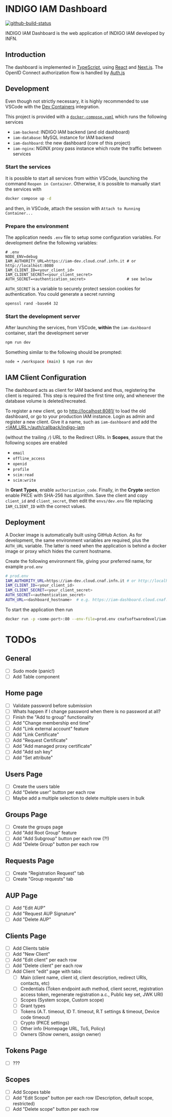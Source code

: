 # INDIGO IAM Dashboard

[![github-build-status](https://github.com/indigo-iam/iam-dashboard/actions/workflows/release.yaml/badge.svg?branch=main&event=push)](https://github.com/indigo-iam/iam-dashboard/actions/workflows/release.yaml)

INDIGO IAM Dashboard is the web application of INDIGO IAM developed by INFN.

## Introduction

The dashboard is implemented in [TypeScript](https://www.typescriptlang.org),
using [React](https://react.dev) and [Next.js](https://nextjs.org).
The OpenID Connect authorization flow is handled by [Auth.js](https://authjs.dev)

## Development

Even though not strictly necessary, it is highly recommended to use VSCode with
the [Dev Containers](https://code.visualstudio.com/docs/devcontainers/containers)
integration.

This project is provided with a [`docker-compose.yaml`](docker-compose.yaml)
which runs the following services

- `iam-backend`: INDIGO IAM backend (and old dashboard)
- `iam-database`: MySQL instance for IAM backend
- `iam-dashboard`: the new dashboard (core of this project)
- `iam-nginx`: NGINX proxy pass instance which route the traffic between services

### Start the services

It is possible to start all services from within VSCode, launching the command
`Reopen in Container`. Otherwise, it is possible to manually start the services
with

```bash
docker compose up -d
```
and then, in VSCode, attach the session with `Attach to Running Container...`

### Prepare the environment

The application needs `.env` file to setup some configuration variables.
For development define the following variables:

```shell
# .env
NODE_ENV=debug
IAM_AUTHORITY_URL=https://iam-dev.cloud.cnaf.infn.it # or http://localhost:8080
IAM_CLIENT_ID=<your_client_id>
IAM_CLIENT_SECRET=<your_client_secret>
AUTH_SECRET=<authentication_secret>                  # see below
```

`AUTH_SECRET` is a variable to securely protect session cookies for
authentication. You could generate a secret running

```shell
openssl rand -base64 32
```

### Start the development server

After launching the services, from VSCode, **within** the `iam-dashboard`
container, start the development server

```bash
npm run dev
```

Something similar to the following should be prompted:

```bash
node ➜ /workspace (main) $ npm run dev
```

## IAM Client Configuration

The dashboard acts as client for IAM backend and thus, registering the client is
required. This step is required the first time only, and whenever the database
volume is deleted/recreated.

To register a new client, go to
[http://localhost:8081/](http://localhost:8081) to load the old dashboard, or go
to your production IAM instance.
Login as admin and register a new client. Give it a name, such as
`iam-dashboard` and add the
[\<IAM_URL\>/auth/callback/indigo-iam](\<IAM_URL\>/auth/callback/indigo-iam)


(without the trailing `/`) URL to the Redirect URIs.
In **Scopes**, assure that the following scopes are enabled

- `email`
- `offline_access`
- `openid`
- `profile`
- `scim:read`
- `scim:write`

In **Grant Types**, enable `authorization_code`.
Finally, in the **Crypto** section enable PKCE with SHA-256 has algorithm.
Save the client and copy `client_id` and `client_secret`, then edit the
`envs/dev.env` file replacing `IAM_CLIENT_ID` with the
correct values.

## Deployment

A Docker image is automatically built using GitHub Action. As for development,
the same environment variables are required, plus the `AUTH_URL` variable. The
latter is need when the application is behind a docker image or proxy which
hides the current hostname.

Create the following environment file, giving your preferred name, for example
`prod.env`

```bash
# prod.env
IAM_AUTHORITY_URL=https://iam-dev.cloud.cnaf.infn.it # or http://localhost:8080
IAM_CLIENT_ID=<your_client_id>
IAM_CLIENT_SECRET=<your_client_secret>
AUTH_SECRET=<authentication_secret>
AUTH_URL=<dashboard_hostname>  # e.g. https://iam-dashboard.cloud.cnaf.infn.it
```
To start the application then run

```bash
docker run -p <some-port>:80 --env-file=prod.env cnafsoftwaredevel/iam-dashboard:latest
```

# TODOs

## General
- [ ] Sudo mode (panic!)
- [ ] Add Table component

## Home page
- [ ] Validate password before submission
- [ ] Whats happen if I change password when there is no password at all?
- [ ] Finish the "Add to group" functionality
- [ ] Add "Change membership end time"
- [ ] Add "Link external account" feature
- [ ] Add "Link Certificate"
- [ ] Add "Request Certificate"
- [ ] Add "Add managed proxy certificate"
- [ ] Add "Add ssh key"
- [ ] Add "Set attribute"

## Users Page
- [ ] Create the users table
- [ ] Add "Delete user" button per each row
- [ ] Maybe add a multiple selection to delete multiple users in bulk

## Groups Page
- [ ] Create the groups page
- [ ] Add "Add Root Group" feature
- [ ] Add "Add Subgroup" button per each row (?!)
- [ ] Add "Delete Group" button per each row

## Requests Page

- [ ] Create "Registration Request" tab
- [ ] Create "Group requests" tab

## AUP Page
- [ ] Add "Edit AUP"
- [ ] Add "Request AUP Signature"
- [ ] Add "Delete AUP"

## Clients Page
- [ ] Add Clients table
- [ ] Add "New Client"
- [ ] Add "Edit client" per each row
- [ ] Add "Delete client" per each row
- [ ] Add Client "edit" page with tabs:
  - [ ] Main (client name, client id, client description, redirect URIs, contacts, etc)
  - [ ] Credentials (Token endpoint auth method, client secret, registration access token, regenerate registration a.c., Public key set, JWK URI)
  - [ ] Scopes (System scope, Custom scope)
  - [ ] Grant types
  - [ ] Tokens (A.T. timeout, ID T. timeout, R.T settings & timeout, Device code timeout)
  - [ ] Crypto (PKCE settings)
  - [ ] Other info (Homepage URL, ToS, Policy)
  - [ ] Owners (Show owners, assign owner)

## Tokens Page
- [ ] ???

## Scopes
- [ ] Add Scopes table
- [ ] Add "Edit Scope" button per each row (Description, default scope, restricted)
- [ ] Add "Delete scope" button per each row

